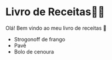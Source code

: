 # Livro de Receitas:man_cook:

Olá! Bem vindo ao meu livro de receitas :wave:

- Strogonoff de frango
- Pavê
- Bolo de cenoura